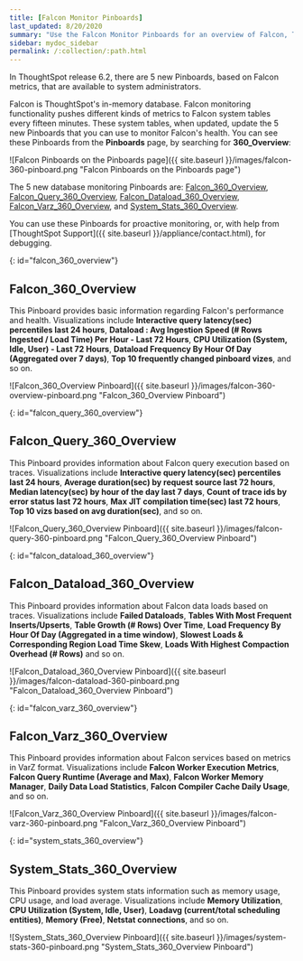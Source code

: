 ```yaml
---
title: [Falcon Monitor Pinboards]
last_updated: 8/20/2020
summary: "Use the Falcon Monitor Pinboards for an overview of Falcon, ThoughtSpot's in-memory database, and its health, based on query, data load, system stats, and varz metrics."
sidebar: mydoc_sidebar
permalink: /:collection/:path.html
---
```

In ThoughtSpot release 6.2, there are 5 new Pinboards, based on Falcon metrics, that are available to system administrators.

Falcon is ThoughtSpot's in-memory database. Falcon monitoring functionality pushes different kinds of metrics to Falcon system tables every fifteen minutes. These system tables, when updated, update the 5 new Pinboards that you can use to monitor Falcon's health. You can see these Pinboards from the **Pinboards** page, by searching for **360_Overview**:

![Falcon Pinboards on the Pinboards page]({{ site.baseurl }}/images/falcon-360-pinboard.png "Falcon Pinboards on the Pinboards page")

The 5 new database monitoring Pinboards are: [Falcon_360_Overview](#falcon_360_overview), [Falcon_Query_360_Overview](#falcon_query_360_overview), [Falcon_Dataload_360_Overview](#falcon_dataload_360_overview),  [Falcon_Varz_360_Overview](#falcon_varz_360_overview), and [System_Stats_360_Overview](#system_stats_360_overview).

You can use these Pinboards for proactive monitoring, or, with help from [ThoughtSpot Support]({{ site.baseurl }}/appliance/contact.html), for debugging.

{: id="falcon_360_overview"}
## Falcon_360_Overview
This Pinboard provides basic information regarding Falcon's performance and health. Visualizations include **Interactive query latency(sec) percentiles last 24 hours**, **Dataload : Avg Ingestion Speed (# Rows Ingested / Load Time) Per Hour - Last 72 Hours**, **CPU Utilization (System, Idle, User) - Last 72 Hours**, **Dataload Frequency By Hour Of Day (Aggregated over 7 days)**, **Top 10 frequently changed pinboard vizes**, and so on.

![Falcon_360_Overview Pinboard]({{ site.baseurl }}/images/falcon-360-overview-pinboard.png "Falcon_360_Overview Pinboard")

{: id="falcon_query_360_overview"}
## Falcon_Query_360_Overview
This Pinboard provides information about Falcon query execution based on traces. Visualizations include **Interactive query latency(sec) percentiles last 24 hours**, **Average duration(sec) by request source last 72 hours**, **Median latency(sec) by hour of the day last 7 days**, **Count of trace ids by error status last 72 hours**, **Max JIT compilation time(sec) last 72 hours**, **Top 10 vizs based on avg duration(sec)**, and so on.

![Falcon_Query_360_Overview Pinboard]({{ site.baseurl }}/images/falcon-query-360-pinboard.png "Falcon_Query_360_Overview Pinboard")


{: id="falcon_dataload_360_overview"}
## Falcon_Dataload_360_Overview
This Pinboard provides information about Falcon data loads based on traces. Visualizations include **Failed Dataloads**, **Tables With Most Frequent Inserts/Upserts**, **Table Growth (# Rows) Over Time**, **Load Frequency By Hour Of Day (Aggregated in a time window)**, **Slowest Loads & Corresponding Region Load Time Skew**, **Loads With Highest Compaction Overhead (# Rows)** and so on.

![Falcon_Dataload_360_Overview Pinboard]({{ site.baseurl }}/images/falcon-dataload-360-pinboard.png "Falcon_Dataload_360_Overview Pinboard")

{: id="falcon_varz_360_overview"}
## Falcon_Varz_360_Overview
This Pinboard provides information about Falcon services based on metrics in VarZ format. Visualizations include **Falcon Worker Execution Metrics**, **Falcon Query Runtime (Average and Max)**, **Falcon Worker Memory Manager**, **Daily Data Load Statistics**, **Falcon Compiler Cache Daily Usage**, and so on.

![Falcon_Varz_360_Overview Pinboard]({{ site.baseurl }}/images/falcon-varz-360-pinboard.png "Falcon_Varz_360_Overview Pinboard")

{: id="system_stats_360_overview"}
## System_Stats_360_Overview
This Pinboard provides system stats information such as memory usage, CPU usage, and load average. Visualizations include **Memory Utilization**, **CPU Utilization (System, Idle, User)**, **Loadavg (current/total scheduling entities)**, **Memory (Free)**, **Netstat connections**, and so on.

![System_Stats_360_Overview Pinboard]({{ site.baseurl }}/images/system-stats-360-pinboard.png "System_Stats_360_Overview Pinboard")
